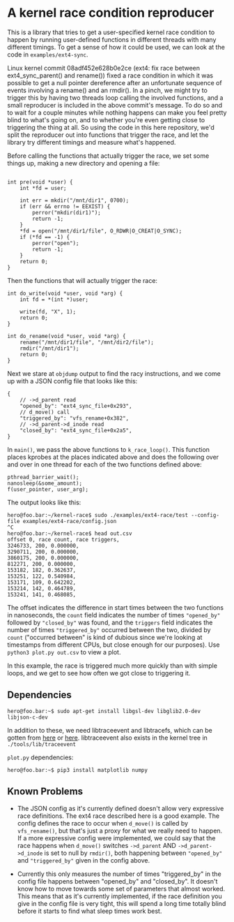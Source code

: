 # A kernel race condition reproducer

This is a library that tries to get a user-specified kernel race
condition to happen by running user-defined functions in different
threads with many different timings. To get a sense of how
it could be used, we can look at the code in `examples/ext4-sync`.

Linux kernel commit 08adf452e628b0e2ce (ext4: fix race between
ext4_sync_parent() and rename()) fixed a race condition in which it
was possible to get a null pointer dereference after an unfortunate
sequence of events involving a rename() and an rmdir(). In a pinch, we
might try to trigger this by having two threads loop calling the
involved functions, and a small reproducer is included in the above
commit's message. To do so and to wait for a couple minutes while
nothing happens can make you feel pretty blind to what's going on, and
to whether you're even getting close to triggering the thing at
all. So using the code in this here repository, we'd split the
reproducer out into functions that trigger the race, and let the
library try different timings and measure what's happened.

Before calling the functions that actually trigger the race, we set
some things up, making a new directory and opening a file:

```

int pre(void *user) {
	int *fd = user;

	int err = mkdir("/mnt/dir1", 0700);
	if (err && errno != EEXIST) {
		perror("mkdir(dir1)");
		return -1;
	}
	*fd = open("/mnt/dir1/file", O_RDWR|O_CREAT|O_SYNC);
	if (*fd == -1) {
		perror("open");
		return -1;
	}
	return 0;
}
```

Then the functions that will actually trigger the race:

```
int do_write(void *user, void *arg) {
	int fd = *(int *)user;

	write(fd, "X", 1);
	return 0;
}

int do_rename(void *user, void *arg) {
	rename("/mnt/dir1/file", "/mnt/dir2/file");
	rmdir("/mnt/dir1");
	return 0;
}
```

Next we stare at `objdump` output to find the racy instructions,
and we come up with a JSON config file that looks like this:

```
{
    // ->d_parent read
    "opened_by": "ext4_sync_file+0x293",
    // d_move() call
    "triggered_by": "vfs_rename+0x382",
    // ->d_parent->d_inode read
    "closed_by": "ext4_sync_file+0x2a5",
}
```

In `main()`, we pass the above functions to `k_race_loop()`.  This
function places kprobes at the places indicated above and does the
following over and over in one thread for each of the two functions
defined above:

```
pthread_barrier_wait();
nanosleep(&some_amount);
f(user_pointer, user_arg);
```

The output looks like this:

```console
hero@foo.bar:~/kernel-race$ sudo ./examples/ext4-race/test --config-file examples/ext4-race/config.json
^C
hero@foo.bar:~/kernel-race$ head out.csv
offset 0, race count, race triggers,
3246733, 200, 0.000000,
3290711, 200, 0.000000,
3860175, 200, 0.000000,
812271, 200, 0.000000,
153182, 182, 0.362637,
153251, 122, 0.540984,
153171, 109, 0.642202,
153214, 142, 0.464789,
153241, 141, 0.468085,
```

The offset indicates the difference in start times between the two
functions in nanoseconds, the `count` field indicates the number of
times `"opened_by"` followed by `"closed_by"` was found, and the
`triggers` field indicates the number of times `"triggered_by"`
occurred between the two, divided by `count` ("occurred between" is
kind of dubious since we're looking at timestamps from different CPUs, but close
enough for our purposes). Use `python3 plot.py
out.csv` to view a plot.

In this example, the race is triggered much more quickly than with
simple loops, and we get to see how often we got close to triggering
it.

## Dependencies
```console
hero@foo.bar:~$ sudo apt-get install libgsl-dev libglib2.0-dev libjson-c-dev
```

In addition to these, we need libtraceevent and libtracefs, which can
be gotten from
[here](https://git.kernel.org/pub/scm/utils/trace-cmd/trace-cmd.git) or
[here](https://github.com/rostedt/trace-cmd). libtraceevent also
exists in the kernel tree in `./tools/lib/traceevent`

`plot.py` dependencies:
```console
hero@foo.bar:~$ pip3 install matplotlib numpy
```

## Known Problems
* The JSON config as it's currently defined doesn't allow very
expressive race definitions. The ext4 race described here is a good
example. The config defines the race to occur when `d_move()` is
called by `vfs_rename()`, but that's just a proxy for what we really
need to happen. If a more expressive config were implemented, we could
say that the race happens when `d_move()` switches `->d_parent` AND
`->d_parent->d_inode` is set to null by `rmdir()`, both happening between
`"opened_by"` and `"triggered_by"` given in the config above.

* Currently this only measures the number of times "triggered_by" in
  the config file happens between "opened_by" and "closed_by". It
  doesn't know how to move towards some set of parameters that almost
  worked. This means that as it's currently implemented, if the
  race definition you give in the config file is very tight, this will
  spend a long time totally blind before it starts to find what sleep
  times work best.